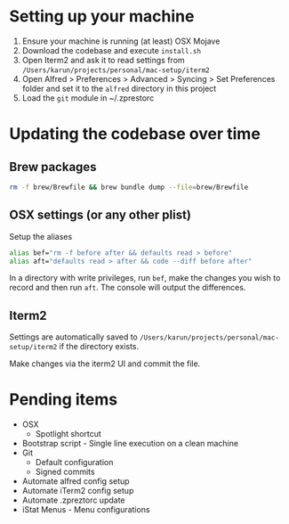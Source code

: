 # Setting up your machine

1. Ensure your machine is running (at least) OSX Mojave
1. Download the codebase and execute `install.sh`
2. Open Iterm2 and ask it to read settings from `/Users/karun/projects/personal/mac-setup/iterm2`
3. Open Alfred > Preferences > Advanced > Syncing > Set Preferences folder and set it to the `alfred` directory in this project
4. Load the `git` module in ~/.zprestorc

# Updating the codebase over time

## Brew packages
```bash
rm -f brew/Brewfile && brew bundle dump --file=brew/Brewfile
```

## OSX settings (or any other plist)
Setup the aliases
```bash
alias bef="rm -f before after && defaults read > before"
alias aft="defaults read > after && code --diff before after"
```

In a directory with write privileges, run `bef`, make the changes you wish to record and then run `aft`. The console will output the differences.

## Iterm2
Settings are automatically saved to `/Users/karun/projects/personal/mac-setup/iterm2` if the directory exists.

Make changes via the iterm2 UI and commit the file.

# Pending items

* OSX
    * Spotlight shortcut
* Bootstrap script - Single line execution on a clean machine
* Git
    * Default configuration
    * Signed commits
* Automate alfred config setup
* Automate iTerm2 config setup
* Automate .zpreztorc update
* iStat Menus - Menu configurations
